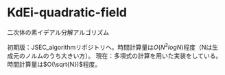 # KdEi-quadratic-field

二次体の素イデアル分解アルゴリズム

初期版：JSEC_algorithmリポジトリへ。時間計算量は$O(N^2logN)$程度（Nは生成元のノルムのうち大きい方）。
現在：多項式の計算を用いた実装をしている。時間計算量は$O(\sqrt{N})$程度。